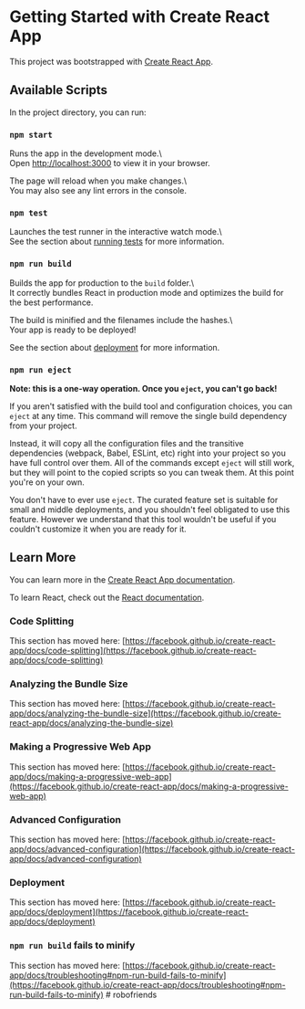 # Getting Started with Create React App<br/>

This project was bootstrapped with [Create React App](https://github.com/facebook/create-react-app).<br/>
  
## Available Scripts<br/>  
  
In the project directory, you can run:<br/>  
  
### `npm start`<br/>  
  
Runs the app in the development mode.\  
Open [http://localhost:3000](http://localhost:3000) to view it in your browser.<br/>  
  
The page will reload when you make changes.\  
You may also see any lint errors in the console.  
  
### `npm test`  
  
Launches the test runner in the interactive watch mode.\  
See the section about [running tests](https://facebook.github.io/create-react-app/docs/running-tests) for more information.  
  
### `npm run build`  
  
Builds the app for production to the `build` folder.\  
It correctly bundles React in production mode and optimizes the build for the best performance.  
  
The build is minified and the filenames include the hashes.\  
Your app is ready to be deployed!  
  
See the section about [deployment](https://facebook.github.io/create-react-app/docs/deployment) for more information.  
  
### `npm run eject`  
  
**Note: this is a one-way operation. Once you `eject`, you can't go back!**  
  
If you aren't satisfied with the build tool and configuration choices, you can `eject` at any time. This command will remove the single build dependency from your project.  
  
Instead, it will copy all the configuration files and the transitive dependencies (webpack, Babel, ESLint, etc) right into your project so you have full control over them. All of the commands except `eject` will still work, but they will point to the copied scripts so you can tweak them. At this point you're on your own.  
  
You don't have to ever use `eject`. The curated feature set is suitable for small and middle deployments, and you shouldn't feel obligated to use this feature. However we understand that this tool wouldn't be useful if you couldn't customize it when you are ready for it.

## Learn More

You can learn more in the [Create React App documentation](https://facebook.github.io/create-react-app/docs/getting-started).

To learn React, check out the [React documentation](https://reactjs.org/).

### Code Splitting

This section has moved here: [https://facebook.github.io/create-react-app/docs/code-splitting](https://facebook.github.io/create-react-app/docs/code-splitting)

### Analyzing the Bundle Size

This section has moved here: [https://facebook.github.io/create-react-app/docs/analyzing-the-bundle-size](https://facebook.github.io/create-react-app/docs/analyzing-the-bundle-size)

### Making a Progressive Web App

This section has moved here: [https://facebook.github.io/create-react-app/docs/making-a-progressive-web-app](https://facebook.github.io/create-react-app/docs/making-a-progressive-web-app)

### Advanced Configuration

This section has moved here: [https://facebook.github.io/create-react-app/docs/advanced-configuration](https://facebook.github.io/create-react-app/docs/advanced-configuration)

### Deployment

This section has moved here: [https://facebook.github.io/create-react-app/docs/deployment](https://facebook.github.io/create-react-app/docs/deployment)

### `npm run build` fails to minify

This section has moved here: [https://facebook.github.io/create-react-app/docs/troubleshooting#npm-run-build-fails-to-minify](https://facebook.github.io/create-react-app/docs/troubleshooting#npm-run-build-fails-to-minify)
#   r o b o f r i e n d s 
 
